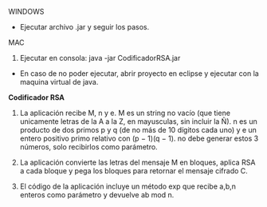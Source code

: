 WINDOWS
- Ejecutar archivo .jar y seguir los pasos.

MAC
1. Ejecutar en consola:
java -jar CodificadorRSA.jar

* En caso de no poder ejecutar, abrir proyecto en eclipse y ejecutar con la maquina virtual de java.


**Codificador RSA**

1. La aplicación recibe M, n y e. M es un string no vacío (que tiene unicamente letras de la A a la Z, en mayusculas, sin incluir la Ñ). n es un producto de dos primos p y q (de no más de 10 dígitos cada uno) y e un entero positivo primo relativo con (p − 1)(q − 1). no debe generar estos 3 números, solo recibirlos como parámetro.

2. La aplicación convierte las letras del mensaje M en bloques, aplica RSA a cada bloque y pega los bloques para retornar el mensaje cifrado C.

3. El código de la aplicación  incluye un método exp que recibe a,b,n enteros como parámetro y devuelve ab mod n.
